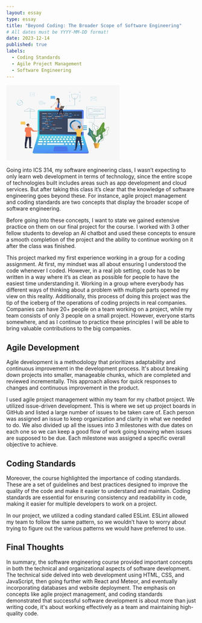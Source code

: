 ```yaml
---
layout: essay
type: essay
title: "Beyond Coding: The Broader Scope of Software Engineering"
# All dates must be YYYY-MM-DD format!
date: 2023-12-14
published: true
labels:
  - Coding Standards
  - Agile Project Management
  - Software Engineering
---
```

<img width="300px" length="540px" class="rounded float-start pe-4" src="../img/broader-scope-of-software-engineering/software-engineering-collaboration.jpg">

Going into ICS 314, my software engineering class, I wasn’t expecting to only learn web development in terms of technology, since the entire scope of technologies built includes areas such as app development and cloud services. But after taking this class it’s clear that the knowledge of software engineering goes beyond these. For instance, agile project management and coding standards are two concepts that display the broader scope of software engineering.

Before going into these concepts, I want to state we gained extensive practice on them on our final project for the course. I worked with 3 other fellow students to develop an AI chatbot and used these concepts to ensure a smooth completion of the project and the ability to continue working on it after the class was finished.

This project marked my first experience working in a group for a coding assignment. At first, my mindset was all about ensuring I understood the code whenever I coded. However, in a real job setting, code has to be written in a way where it’s as clean as possible for people to have the easiest time understanding it. Working in a group where everybody has different ways of thinking about a problem with multiple parts opened my view on this reality. Additionally, this process of doing this project was the tip of the iceberg of the operations of coding projects in real companies. Companies can have 20+ people on a team working on a project, while my team consists of only 3 people on a small project. However, everyone starts somewhere, and as I continue to practice these principles I will be able to bring valuable contributions to the big companies.

## Agile Development

Agile development is a methodology that prioritizes adaptability and continuous improvement in the development process. It's about breaking down projects into smaller, manageable chunks, which are completed and reviewed incrementally. This approach allows for quick responses to changes and continuous improvement in the product. 

I used agile project management within my team for my chatbot project. We utilized issue-driven development. This is where we set up project boards in GitHub and listed a large number of issues to be taken care of. Each person was assigned an issue to keep organization and clarity in what we needed to do. We also divided up all the issues into 3 milestones with due dates on each one so we can keep a good flow of work going knowing when issues are supposed to be due. Each milestone was assigned a specific overall objective to achieve.

## Coding Standards

Moreover, the course highlighted the importance of coding standards. These are a set of guidelines and best practices designed to improve the quality of the code and make it easier to understand and maintain. Coding standards are essential for ensuring consistency and readability in code, making it easier for multiple developers to work on a project.

In our project, we utilized a coding standard called ESLint. ESLint allowed my team to follow the same pattern, so we wouldn’t have to worry about trying to figure out the various patterns we would have preferred to use.

## Final Thoughts

In summary, the software engineering course provided important concepts in both the technical and organizational aspects of software development. The technical side delved into web development using HTML, CSS, and JavaScript, then going further with React and Meteor, and eventually incorporating databases and website deployment. The emphasis on concepts like agile project management, and coding standards demonstrated that successful software development is about more than just writing code, it's about working effectively as a team and maintaining high-quality code.
